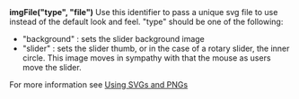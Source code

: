 <a name="imgFile_slider"><h3 style="padding-top: 40px; margin-top: 40px;"></h3></a>
**imgFile("type", "file")** Use this identifier to pass a unique svg file to use instead of the default look and feel. "type" should be one of the following:

- "background" : sets the slider background image
- "slider" : sets the slider thumb, or in the case of a rotary slider, the inner circle. This image moves in sympathy with that the mouse as users move the slider.

For more information see [Using SVGs and PNGs](./using_svgs.md)
